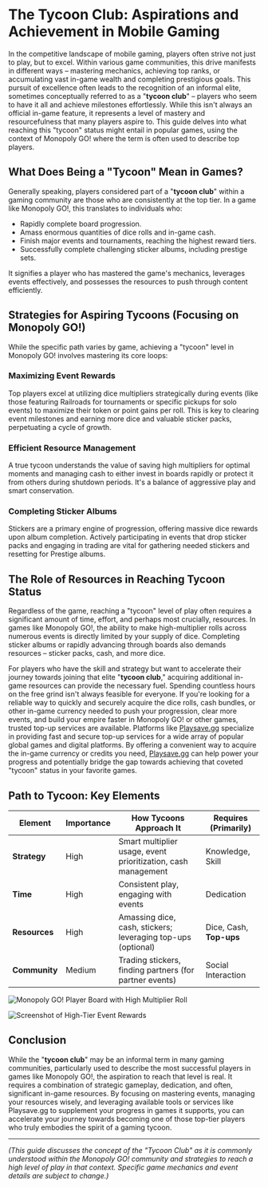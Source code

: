 # The Tycoon Club: Aspirations and Achievement in Mobile Gaming

In the competitive landscape of mobile gaming, players often strive not just to play, but to excel. Within various game communities, this drive manifests in different ways – mastering mechanics, achieving top ranks, or accumulating vast in-game wealth and completing prestigious goals. This pursuit of excellence often leads to the recognition of an informal elite, sometimes conceptually referred to as a "**tycoon club**" – players who seem to have it all and achieve milestones effortlessly. While this isn't always an official in-game feature, it represents a level of mastery and resourcefulness that many players aspire to. This guide delves into what reaching this "tycoon" status might entail in popular games, using the context of Monopoly GO! where the term is often used to describe top players.

## What Does Being a "Tycoon" Mean in Games?

Generally speaking, players considered part of a "**tycoon club**" within a gaming community are those who are consistently at the top tier. In a game like Monopoly GO!, this translates to individuals who:

*   Rapidly complete board progression.
*   Amass enormous quantities of dice rolls and in-game cash.
*   Finish major events and tournaments, reaching the highest reward tiers.
*   Successfully complete challenging sticker albums, including prestige sets.

It signifies a player who has mastered the game's mechanics, leverages events effectively, and possesses the resources to push through content efficiently.

## Strategies for Aspiring Tycoons (Focusing on Monopoly GO!)

While the specific path varies by game, achieving a "tycoon" level in Monopoly GO! involves mastering its core loops:

### Maximizing Event Rewards

Top players excel at utilizing dice multipliers strategically during events (like those featuring Railroads for tournaments or specific pickups for solo events) to maximize their token or point gains per roll. This is key to clearing event milestones and earning more dice and valuable sticker packs, perpetuating a cycle of growth.

### Efficient Resource Management

A true tycoon understands the value of saving high multipliers for optimal moments and managing cash to either invest in boards rapidly or protect it from others during shutdown periods. It's a balance of aggressive play and smart conservation.

### Completing Sticker Albums

Stickers are a primary engine of progression, offering massive dice rewards upon album completion. Actively participating in events that drop sticker packs and engaging in trading are vital for gathering needed stickers and resetting for Prestige albums.

## The Role of Resources in Reaching Tycoon Status

Regardless of the game, reaching a "tycoon" level of play often requires a significant amount of time, effort, and perhaps most crucially, resources. In games like Monopoly GO!, the ability to make high-multiplier rolls across numerous events is directly limited by your supply of dice. Completing sticker albums or rapidly advancing through boards also demands resources – sticker packs, cash, and more dice.

For players who have the skill and strategy but want to accelerate their journey towards joining that elite "**tycoon club**," acquiring additional in-game resources can provide the necessary fuel. Spending countless hours on the free grind isn't always feasible for everyone. If you're looking for a reliable way to quickly and securely acquire the dice rolls, cash bundles, or other in-game currency needed to push your progression, clear more events, and build your empire faster in Monopoly GO! or other games, trusted top-up services are available. Platforms like [Playsave.gg](https://www.playsave.gg/) specialize in providing fast and secure top-up services for a wide array of popular global games and digital platforms. By offering a convenient way to acquire the in-game currency or credits you need, [Playsave.gg](https://www.playsave.gg/) can help power your progress and potentially bridge the gap towards achieving that coveted "tycoon" status in your favorite games.

## Path to Tycoon: Key Elements

| Element          | Importance | How Tycoons Approach It                                   | Requires (Primarily) |
| ---------------- | ---------- | --------------------------------------------------------- | -------------------- |
| **Strategy**     | High       | Smart multiplier usage, event prioritization, cash management | Knowledge, Skill     |
| **Time**         | High       | Consistent play, engaging with events                     | Dedication           |
| **Resources**    | High       | Amassing dice, cash, stickers; leveraging top-ups (optional) | Dice, Cash, **Top-ups** |
| **Community**    | Medium     | Trading stickers, finding partners (for partner events)     | Social Interaction   |

![Monopoly GO! Player Board with High Multiplier Roll](https://via.placeholder.com/600x400?text=Insert+Monopoly+GO+High+Multiplier+Roll+Image)

![Screenshot of High-Tier Event Rewards](https://via.placeholder.com/600x400?text=Insert+Monopoly+GO+High+Rewards+Event+Image)

## Conclusion

While the "**tycoon club**" may be an informal term in many gaming communities, particularly used to describe the most successful players in games like Monopoly GO!, the aspiration to reach that level is real. It requires a combination of strategic gameplay, dedication, and often, significant in-game resources. By focusing on mastering events, managing your resources wisely, and leveraging available tools or services like Playsave.gg to supplement your progress in games it supports, you can accelerate your journey towards becoming one of those top-tier players who truly embodies the spirit of a gaming tycoon.

---

*(This guide discusses the concept of the "Tycoon Club" as it is commonly understood within the Monopoly GO! community and strategies to reach a high level of play in that context. Specific game mechanics and event details are subject to change.)*
